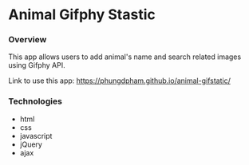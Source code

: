 # Animal Gifphy Stastic

### Overview
This app allows users to add animal's name and search related images using Gifphy API.

Link to use this app: https://phungdpham.github.io/animal-gifstatic/

### Technologies

* html
* css
* javascript
* jQuery
* ajax